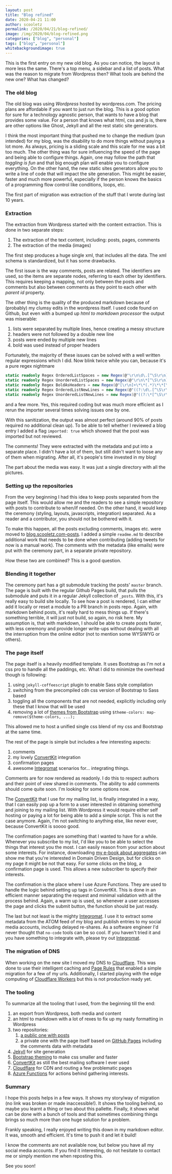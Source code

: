 ```yaml
---
layout: post
title: "Blog refined"
date: 2020-04-21 11:00
author: scooletz
permalink: /2020/04/21/blog-refined/
image: /img/2020/04/blog-refined.png
categories: ["blog", "personal"]
tags: ["blog", "personal"]
whitebackgroundimage: true
---
```


This is the first entry on my new old blog. As you can notice, the layout is more less the same. There's a top menu, a sidebar and a list of posts. What was the reason to migrate from Wordpress then? What tools are behind the new one? What has changed?

### The old blog

The old blog was using _Wordpress_ hosted by wordpress.com. The pricing plans are affordable if you want to just run the blog. This is a good option for sure for  a technology agnostic person, that wants to have a blog that provides some value. For a person that knows what html, css and js is, there are other options like Ghost, Jekyll and all the rest static site generators.

I think the most important thing that pushed me to change the medium (pun intended) for my blog, was the disability to do more things without paying a lot more. As always, pricing is a sliding scale and this scale for me was a bit too much. The other thing was for sure influencing the speed of the page and being able to configure things. Again, one may follow the path that _toggling is fun_ and that big enough plan will enable you to configure everything. On the other hand, the new static sites generators allow you to write a line of code that will impact the site generation. This might be easier, faster and much more powerful, especially if the person knows the basics of a programming flow control like conditions, loops, etc.

The first part of migration was extraction of the stuff that I wrote during last 10 years.

### Extraction

The extraction from Wordpress started with the content extraction. This is done in two separate steps:

1. The extraction of the text content, including: posts, pages, comments
1. The extraction of the media (images)

The first step produces a huge single xml, that includes all the data. The xml schema is standardized, but it has some drawbacks.

The first issue is the way comments, posts are related. The identifiers are used, so the items are separate nodes, referring to each other by identifiers. This requires keeping a mapping, not only between the posts and comments but also between comments as they point to each other with _parent id_ property.

The other thing is the quality of the produced markdown because of (probably) my clumsy edits in the wordpress itself. I used code found on Github, but even with a bumped up _html to markdown processor_ the output was miserable:

1. lists were separated by multiple lines, hence creating a messy structure
1. headers were not followed by a double new line
1. posts were ended by multiple new lines
1. bold was used instead of proper headers

Fortunately, the majority of these issues can be solved with a well written regular expressions which I did. Now blink twice while you can, because it's a pure regex nightmare

```csharp
static readonly Regex OrderedListSpaces = new Regex(@"\r\n\d\.[^\S\r\n]{1,3}", Flags);
static readonly Regex UnorderedListSpaces = new Regex(@"\r\n\*[^\S\r\n]{1,3}", Flags);
static readonly Regex BoldAsHeaders = new Regex(@"[\r\n]+\*\*(.*)\*\*[\r\n]+", Flags);
static readonly Regex OrderedListNewLines = new Regex(@"((?:\d\.[^\S\r\n].+[\r\n]+)+)", Flags);
static readonly Regex UnorderedListNewLines = new Regex(@"((?:\*[^\S\r\n].+[\r\n]+)+)", Flags);
```

and a few more. Yes, this required coding but was much more efficient as I rerun the importer several times solving issues one by one.

With this sanitization, the output was almost perfect (around 90% of posts required no additional clean up). To be able to tell whether I reviewed a blog entry I added a flag `imported: true` which showed that the post was imported but not reviewed.

The comments! They were extracted with the metadata and put into a separate place. I didn't have a lot of them, but still didn't want to loose any of them when migrating. After all, it's people's time invested in my blog!

The part about the media was easy. It was just a single directory with all the pictures.

### Setting up the repositories

From the very beginning I had this idea to keep posts separated from the page itself. This would allow me and the readers to see a simple repository with posts to contribute to when/if needed. On the other hand, it would keep the ceremony (styling, layouts, javascripts, integration) separated. As a reader and a contributor, you should not be bothered with it. 

To make this happen, all the posts excluding comments, images etc. were moved to [blog.scooletz.com-posts](https://github.com/Scooletz/blog.scooletz.com-posts). I added a simple `readme.md` to describe additional work that needs to be done when contributing (adding tweets for now is a manual work). The comments with the metadata (like emails) were put with the ceremony part, in a separate private repository.

How these two are combined? This is a good question.

### Blending it together

The ceremony part has a git submodule tracking the posts' `master` branch. The page is built with the regular Github Pages build, that pulls the submodule and puts it in a regular Jekyll collection of `_posts`. With this, it's really easy to build site locally. To see how a post is rendered, I  can either add it locally or reset a module to a PR branch in posts repo. Again, with markdown behind posts, it's really hard to mess things up. If there's something terrible, it will just not build, so again, no risk here. My assumption is, that with markdown, I should be able to create posts faster, with less ceremony and provide longer write-ups without dealing with all the interruption from the online editor (not to mention some WYSIWYG or others).

### The page itself

The page itself is a heavily modified template. It uses Bootstrap as I'm not a css pro to handle all the paddings, etc. What I did to minimize the overhead though is following:

1. using `jekyll-coffeescript` plugin to enable Sass style compilation
1. switching from the precompiled cdn css version of Bootstrap to Sass based
1. toggling all the components that are not needed, explicitly including only these that I know that will be used
1. removing a lot of [themes from Bootstrap](https://getbootstrap.com/docs/4.1/getting-started/theming/) using `$theme-colors: map-remove($theme-colors, ...);`

This allowed me to host a unified single css blend of my css and Bootstrap at the same time.

The rest of the page is simple but includes a few interesting aspects:

1. comments
1. my lovely [ConvertKit](https://scooletz.com/links/convertkit) integration
1. confirmation pages
1. awesome [Integromat](https://scooletz.com/links/integromat) scenarios for... integrating things.

Comments are for now rendered as readonly. I do this to respect authors and their point of view shared in comments. The ability to add comments should come quite soon. I'm looking for some options now.

The [ConvertKit](https://scooletz.com/links/convertkit) that I use for my mailing list, is finally integrated in a way, that I can easily pop up a form to a user interested in obtaining something and joining to my mailing list. With Wordpress it would require either self hosting or paying a lot for being able to add a simple script. This is not the case anymore. Again, I'm not switching to anything else, like never ever, because ConvertKit is soooo good.

The confirmation pages are something that I wanted to have for a while. Whenever you subscribe to my list, I'd like you to be able to select the things that interest you the most. I can easily reason from your action about some interests. For instance, downloading [my e-book about aggregates](https://masterofaggregates.com) can show me that you're interested in Domain Driven Design, but for clicks on my page it might be not that easy. For some clicks on the blog, a confirmation page is used. This allows a new subscriber to specify their interests.

The confirmation is the place where I use Azure Functions. They are used to handle the logic behind setting up tags in ConvertKit. This is done in an efficient manner separating the request and minimal validation with all the process behind. Again, a warm up is used, so whenever a user accesses the page and clicks the submit button, the function should be just ready.

The last but not least is the mighty [Integromat](https://scooletz.com/links/integromat). I use it to extract some metadata from the ATOM feed of my blog and publish entries to my social media accounts, including delayed re-shares. As a software engineer I'd never thought that `no-code` tools can be so cool. If you haven't tried it and you have something to integrate with, please try out [Integromat](https://scooletz.com/links/integromat).

### The migration of DNS

When working on the new site I moved my DNS to [Cloudflare](https://www.cloudflare.com). This was done to use their intelligent caching and [Page Rules](https://www.cloudflare.com/features-page-rules/) that enabled a simple migration for a few of my urls. Additionally, I started playing with the edge computing of [Cloudflare Workers](https://workers.cloudflare.com/) but this is not production ready yet.

### The tooling

To summarize all the tooling that I used, from the beginning till the end:

1. an export from Wordpress, both media and content
1. an html to markdown with a lot of rexes to fix up my nasty formatting in Wordpress
1. two repositories:
   1. [a public one with posts](https://github.com/Scooletz/blog.scooletz.com-posts)
   1. a private one with the page itself based on [GitHub Pages](https://pages.github.com/) including the comments data with metadata
1. [Jekyll](https://jekyllrb.com) for site generation
1. [Bootstrap theming](https://getbootstrap.com/docs/4.1/getting-started/theming/) to make css smaller and faster
1. [ConvertKit](https://scooletz.com/links/convertkit) as still the best mailing software I ever used
1. [Cloudflare](https://www.cloudflare.com) for CDN and routing a few problematic pages
1. [Azure Functions](https://azure.microsoft.com/en-us/services/functions/) for actions behind gathering interests.

### Summary

I hope this posts helps in a few ways. It shows my story/way of migration (no link was broken or made inaccessible!). It shows the tooling behind, so maybe you learnt a thing or two about this pallette. Finally, it shows what can be done with a bunch of tools and that sometimes combining things brings so much more than one huge solution for a problem.

Frankly speaking, I really enjoyed writing this down in my markdown editor. It was, smooth and efficient. It's time to push it and let it build!

I know the comments are not available now, but below you have all my social media accounts. If you find it interesting, do not hesitate to contact me or simply mention me when reposting this. 

See you soon!
